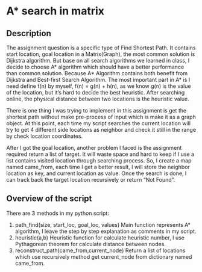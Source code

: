 # A* search in matrix
## Description
The assignment question is a specific type of Find Shortest Path. It contains start location,
goal location in a Matrix(Graph), the most common solution is Dijkstra algorithm. But base on
all search algorithms we learned in class, I decide to choose A* algorithm which should have a
better performance than common solution. Because A* Algorithm contains both benefit from
Dijkstra and Best-first Search Algorithm. The most important part in A* is I need define f(n) by
myself, f(n) = g(n) + h(n), as we know g(n) is the value of the location, but it’s hard to decide the
best heuristic. After searching online, the physical distance between two locations is the heuristic
value.

There is one thing I was trying to implement in this assignment is get the shortest path
without make pre-process of input which is make it as a graph object. At this point, each time my
script searches the current location will try to get 4 different side locations as neighbor and check
it still in the range by check location coordinates.

After I got the goal location, another problem I faced is the assignment required return a
list of target. It will waste space and hard to keep if I use a list contains visited location through
searching process. So, I create a map named came_from, each time I get a better result, I will
store the neighbor location as key, and current location as value. Once the search is done, I can
track back the target location recursively or return “Not Found”.

## Overview of the script
There are 3 methods in my python script:
1. path_find(size, start_loc, goal_loc, values)
Main function represents A* algorithm, I leave the step by step explanation as comments in
my script.
2. heuristic(a,b)
Heuristic function for calculate heuristic number, I use Pythagorean theorem for calculate
distance between nodes.
3. reconstruct_path(came_from,current_node)
Return a list of locations which use recursively method get current_node from dictionary
named came_from.
